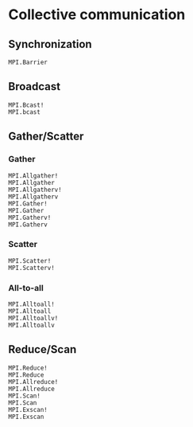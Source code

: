 # Collective communication

## Synchronization

```@docs
MPI.Barrier
```

## Broadcast

```@docs
MPI.Bcast!
MPI.bcast
```

## Gather/Scatter

### Gather

```@docs
MPI.Allgather!
MPI.Allgather
MPI.Allgatherv!
MPI.Allgatherv
MPI.Gather!
MPI.Gather
MPI.Gatherv!
MPI.Gatherv
```

### Scatter

```@docs
MPI.Scatter!
MPI.Scatterv!
```

### All-to-all

```@docs
MPI.Alltoall!
MPI.Alltoall
MPI.Alltoallv!
MPI.Alltoallv
```

## Reduce/Scan

```@docs
MPI.Reduce!
MPI.Reduce
MPI.Allreduce!
MPI.Allreduce
MPI.Scan!
MPI.Scan
MPI.Exscan!
MPI.Exscan
```
